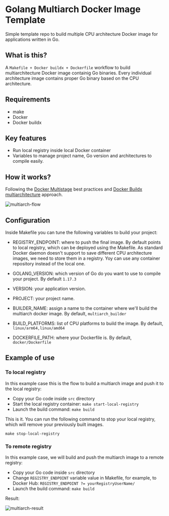 # Golang Multiarch Docker Image Template

Simple template repo to build multiple CPU architecture Docker image for applications written in Go.

## What is this?

A `Makefile + Docker buildx + Dockerfile` workflow to build multiarchitecture Docker image containig Go binaries.
Every individual architecture image contains proper Go binary based on the CPU architecture.

## Requirements

- make
- Docker
- Docker buildx

## Key features

- Run local registry inside local Docker container
- Variables to manage project name, Go version and architectures to compile easily.

## How it works?

Following the [Docker Multistage](https://docs.docker.com/develop/develop-images/multistage-build/) best practices and [Docker Buildx](https://docs.docker.com/buildx/working-with-buildx/) [multiarchitecture](https://docs.docker.com/desktop/multi-arch/) approach.

![multiarch-flow](https://user-images.githubusercontent.com/33375539/143691414-11d4e157-1963-4aa6-be73-7caef9ff17a2.png)

## Configuration

Inside Makefile you can tune the following variables to build your project:

- REGISTRY_ENDPOINT: where to push the final image. By default points to local registry, which can be deployed using the Makefile. As standard Docker daemon doesn't support to save different CPU architecture images, we need to store them in a registry. Yoy can use any container repository instead of the local one.

- GOLANG_VERSION: which version of Go do you want to use to compile your project. By default `1.17.3`

- VERSION: your application version.

- PROJECT: your project name.

- BUILDER_NAME: assign a name to the container where we'll build the multiarch docker image. By default, `multiarch_builder`

- BUILD_PLATFORMS: list of CPU platforms to build the image. By default, `linux/arm64,linux/amd64`

- DOCKERFILE_PATH: where your Dockerfile is. By default, `docker/Dockerfile`

## Example of use

### To local registry

In this example case this is the flow to build a multiarch image and push it to the local registry:

- Copy your Go code inside `src` directory
- Start the local registry container: `make start-local-registry`
- Launch the build command: `make build`

This is it. You can run the following command to stop your local registry, which will remove your previously built images.

`make stop-local-registry`

### To remote registry

In this example case, we will build and push the multiarch image to a remote registry:

- Copy your Go code inside `src` directory
- Change `REGISTRY_ENDPOINT` variable value in Makefile, for example, to Docker Hub: `REGISTRY_ENDPOINT ?= yourRegistryUserName/`
- Launch the build command: `make build`

Result:

![multiarch-result](https://user-images.githubusercontent.com/33375539/143691403-4ce75f90-a862-4276-b23e-c102daf3fc6f.png)
